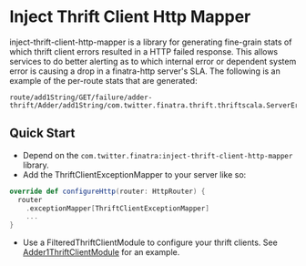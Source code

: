 Inject Thrift Client Http Mapper
==========================================================
inject-thrift-client-http-mapper is a library for generating fine-grain stats of which thrift client errors resulted in a HTTP failed response. This allows services to do better alerting as to which internal error or dependent system error is causing a drop in a finatra-http server's SLA. The following is an example of the per-route stats that are generated:

```
route/add1String/GET/failure/adder-thrift/Adder/add1String/com.twitter.finatra.thrift.thriftscala.ServerError
```

Quick Start
-----------------------------------------------------------
* Depend on the `com.twitter.finatra:inject-thrift-client-http-mapper` library.
* Add the ThriftClientExceptionMapper to your server like so:

```scala
override def configureHttp(router: HttpRouter) {
  router
    .exceptionMapper[ThriftClientExceptionMapper]
    ...
}
```

* Use a FilteredThriftClientModule to configure your thrift clients. See [Adder1ThriftClientModule](./src/test/com/twitter/finatra/multiserver/Add1HttpServer/Adder1ThriftClientModule.scala) for an example.